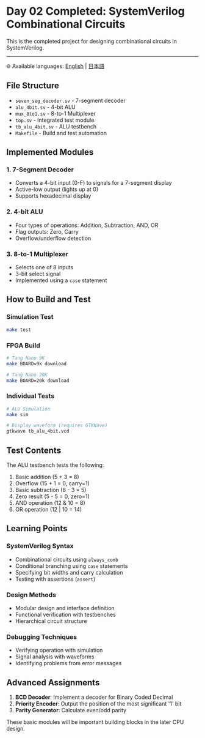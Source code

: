 # Day 02 Completed: SystemVerilog Combinational Circuits

This is the completed project for designing combinational circuits in SystemVerilog.

---

🌐 Available languages:
[English](./README.md) | [日本語](./README_ja.md)

## File Structure

-   `seven_seg_decoder.sv` - 7-segment decoder
-   `alu_4bit.sv` - 4-bit ALU
-   `mux_8to1.sv` - 8-to-1 Multiplexer
-   `top.sv` - Integrated test module
-   `tb_alu_4bit.sv` - ALU testbench
-   `Makefile` - Build and test automation

## Implemented Modules

### 1. 7-Segment Decoder

-   Converts a 4-bit input (0-F) to signals for a 7-segment display
-   Active-low output (lights up at 0)
-   Supports hexadecimal display

### 2. 4-bit ALU

-   Four types of operations: Addition, Subtraction, AND, OR
-   Flag outputs: Zero, Carry
-   Overflow/underflow detection

### 3. 8-to-1 Multiplexer

-   Selects one of 8 inputs
-   3-bit select signal
-   Implemented using a `case` statement

## How to Build and Test

### Simulation Test

```bash
make test
```

### FPGA Build

```bash
# Tang Nano 9K
make BOARD=9k download

# Tang Nano 20K
make BOARD=20k download
```

### Individual Tests

```bash
# ALU Simulation
make sim

# Display waveform (requires GTKWave)
gtkwave tb_alu_4bit.vcd
```

## Test Contents

The ALU testbench tests the following:

1. Basic addition (5 + 3 = 8)
2. Overflow (15 + 1 = 0, carry=1)
3. Basic subtraction (8 - 3 = 5)
4. Zero result (5 - 5 = 0, zero=1)
5. AND operation (12 & 10 = 8)
6. OR operation (12 | 10 = 14)

## Learning Points

### SystemVerilog Syntax

-   Combinational circuits using `always_comb`
-   Conditional branching using `case` statements
-   Specifying bit widths and carry calculation
-   Testing with assertions (`assert`)

### Design Methods

-   Modular design and interface definition
-   Functional verification with testbenches
-   Hierarchical circuit structure

### Debugging Techniques

-   Verifying operation with simulation
-   Signal analysis with waveforms
-   Identifying problems from error messages

## Advanced Assignments

1.  **BCD Decoder**: Implement a decoder for Binary Coded Decimal
2.  **Priority Encoder**: Output the position of the most significant '1' bit
3.  **Parity Generator**: Calculate even/odd parity

These basic modules will be important building blocks in the later CPU design.
